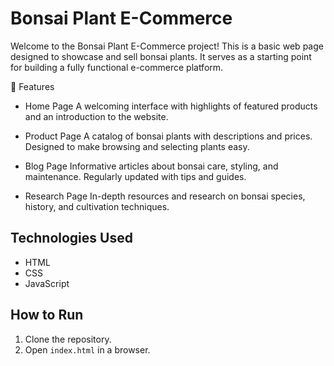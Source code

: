 # Bonsai Plant E-Commerce
Welcome to the Bonsai Plant E-Commerce project! This is a basic web page designed to showcase and sell bonsai plants. It serves as a starting point for building a fully functional e-commerce platform.


🌟 Features
- Home Page
A welcoming interface with highlights of featured products and an introduction to the website.

- Product Page
A catalog of bonsai plants with descriptions and prices.
Designed to make browsing and selecting plants easy.

- Blog Page
Informative articles about bonsai care, styling, and maintenance.
Regularly updated with tips and guides.

- Research Page
In-depth resources and research on bonsai species, history, and cultivation techniques.

## Technologies Used
- HTML
- CSS
- JavaScript

## How to Run
1. Clone the repository.
2. Open `index.html` in a browser.
